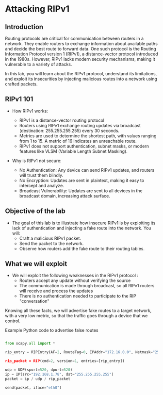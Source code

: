 # Attacking RIPv1


## Introduction

Routing protocols are critical for communication between routers in a network. They enable routers to exchange information about available paths and decide the best route to forward data. One such protocol is the Routing Information Protocol version 1 (RIPv1), a distance-vector protocol introduced in the 1980s. However, RIPv1 lacks modern security mechanisms, making it vulnerable to a variety of attacks.

In this lab, you will learn about the RIPv1 protocol, understand its limitations, and exploit its insecurities by injecting malicious routes into a network using crafted packets.


## RIPv1 101

- How RIPv1 works:
	- RIPv1 is a distance-vector routing protocol
	- Routers using RIPv1 exchange routing updates via broadcast (destination: 255.255.255.255) every 30 seconds.
	- Metrics are used to determine the shortest path, with values ranging from 1 to 15. A metric of 16 indicates an unreachable route.
	- RIPv1 does not support authentication, subnet masks, or modern features like VLSM (Variable Length Subnet Masking).

- Why is RIPv1 not secure:
	- No Authentication: Any device can send RIPv1 updates, and routers will trust them blindly.
	- No Encryption: Updates are sent in plaintext, making it easy to intercept and analyze.
	- Broadcast Vulnerability: Updates are sent to all devices in the broadcast domain, increasing attack surface.

## Objective of the lab

- The goal of this lab is to illustrate how insecure RIPv1 is by exploiting its lack of authentication and injecting a fake route into the network. You will:
	- Craft a malicious RIPv1 packet.
	- Send the packet to the network.
	- Observe how routers add the fake route to their routing tables.


## What we will exploit

- We will exploit the following weaknesses in the RIPv1 protocol :
	- Routers accept any update without verifying the source
	- The communication is made through broadcast, so all RIPv1 routers will receive and process the updates
	- There is no authentication needed to participate to the RIP "conversation"

Knowing all these facts, we will advertise fake routes to a target network, with a very low metric, so that the traffic goes through a device that we control.


Example Python code to advertise false routes

```python

from scapy.all import *

rip_entry = RIPEntry(AF=2, RouteTag=0, IPAddr="172.16.0.0", Netmask="255.255.255.0, NextHop="0.0.0.0", Metric=1)

rip_packet = RIP(cmd=2, version=1, entries=[rip_entry])

udp = UDP(sport=520, dport=520)
ip = IP(src="192.168.1.78", dst="255.255.255.255")
packet = ip / udp / rip_packet

send(packet, iface="eth0")

```

